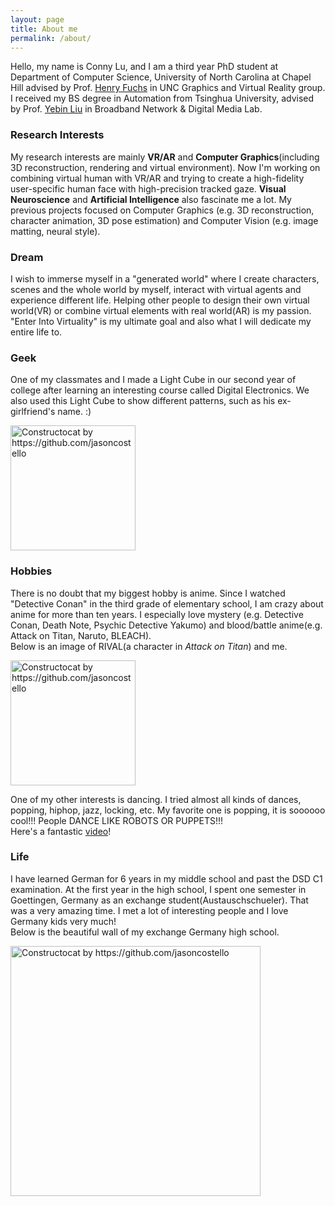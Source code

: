 ```yaml
---
layout: page
title: About me
permalink: /about/
---
```


Hello, my name is Conny Lu, and I am a third year PhD student at Department of Computer Science, University of North Carolina at Chapel Hill advised by Prof. [Henry Fuchs](http://henryfuchs.web.unc.edu/) in UNC Graphics and Virtual Reality group. I received my BS degree in Automation from Tsinghua University, advised by Prof. [Yebin Liu](http://media.au.tsinghua.edu.cn/liuyebin.jsp) in Broadband Network & Digital Media Lab.

### Research Interests

My research interests are mainly **VR/AR** and **Computer Graphics**(including 3D reconstruction, rendering and virtual environment). Now I'm working on combining virtual human with VR/AR and trying to create a high-fidelity user-specific human face with high-precision tracked gaze. **Visual Neuroscience** and **Artificial Intelligence** also fascinate me a lot. My previous projects focused on Computer Graphics (e.g. 3D reconstruction, character animation, 3D pose estimation) and Computer Vision (e.g. image matting, neural style).

### Dream

I wish to immerse myself in a "generated world" where I create characters, scenes and the whole world by myself, interact with virtual agents and experience different life. Helping other people to design their own virtual world(VR) or combine virtual elements with real world(AR) is my passion. "Enter Into Virtuality" is my ultimate goal and also what I will dedicate my entire life to.

### Geek

One of my classmates and I made a Light Cube in our second year of college after learning an interesting course called Digital Electronics. We also used this Light Cube to show different patterns, such as his ex-girlfriend's name. :)

<img src="{{ site.baseurl }}/images/about1_2.png" alt="Constructocat by https://github.com/jasoncostello" style="width: 200px;"/>

### Hobbies

There is no doubt that my biggest hobby is anime. Since I watched "Detective Conan" in the third grade of elementary school, I am crazy about anime for more than ten years. I especially love mystery (e.g. Detective Conan, Death Note, Psychic Detective Yakumo) and blood/battle anime(e.g. Attack on Titan, Naruto, BLEACH). <br>
Below is an image of RIVAL(a character in *Attack on Titan*) and me.

<img src="{{ site.baseurl }}/images/about1_1.jpeg" alt="Constructocat by https://github.com/jasoncostello" style="width: 200px;"/>

One of my other interests is dancing. I tried almost all kinds of dances, popping, hiphop, jazz, locking, etc. My favorite one is popping, it is soooooo cool!!! People DANCE LIKE ROBOTS OR PUPPETS!!! <br>
Here's a fantastic [video](https://www.youtube.com/watch?v=Ihx1BO7_Jvc)!

### Life

I have learned German for 6 years in my middle school and past the DSD C1 examination. At the first year in the high school, I spent one semester in Goettingen, Germany as an exchange student(Austauschschueler). That was a very amazing time. I met a lot of interesting people and I love Germany kids very much! <br>
Below is the beautiful wall of my exchange Germany high school.

<img src="{{ site.baseurl }}/images/about1_3.jpeg" alt="Constructocat by https://github.com/jasoncostello" style="width: 400px;"/>
